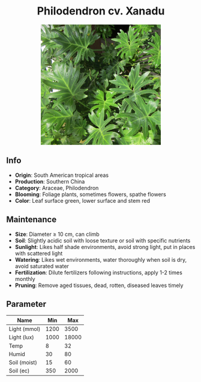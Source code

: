 <h1 align='center'>Philodendron cv. Xanadu</h1>
<p align="center">
    <img 
        align='center'
        width='320'
        src="../images/philodendron cv xanadu.png" 
        alt='Philodendron cv. Xanadu' />
</p>

## Info

 - **Origin**: South American tropical areas
 - **Production**: Southern China
 - **Category**: Araceae, Philodendron
 - **Blooming**: Foliage plants, sometimes flowers, spathe flowers
 - **Color**: Leaf surface green, lower surface and stem red

## Maintenance

 - **Size**: Diameter ≥ 10 cm, can climb
 - **Soil**: Slightly acidic soil with loose texture or soil with specific nutrients
 - **Sunlight**: Likes half shade environments, avoid strong light, put in places with scattered light
 - **Watering**: Likes wet environments, water thoroughly when soil is dry, avoid saturated water
 - **Fertilization**: Dilute fertilizers following instructions, apply 1-2 times monthly
 - **Pruning**: Remove aged tissues, dead, rotten, diseased leaves timely

## Parameter

| Name         | Min  | Max   |
|--------------|------|-------|
| Light (mmol) | 1200 | 3500  |
| Light (lux)  | 1000 | 18000 |
| Temp         | 8    | 32    |
| Humid        | 30   | 80    |
| Soil (moist) | 15   | 60    |
| Soil (ec)    | 350  | 2000  |